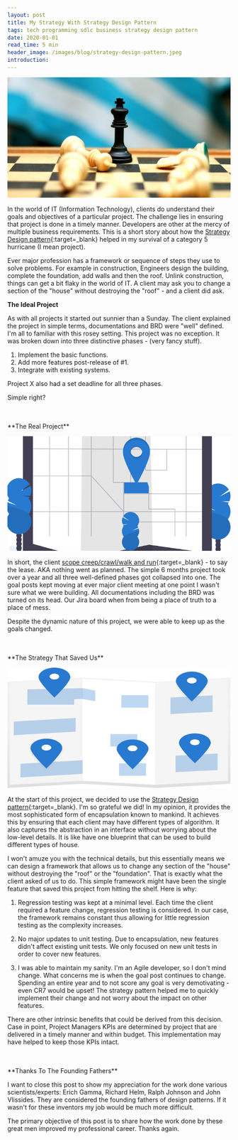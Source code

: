 ```yaml
---
layout: post
title: My Strategy With Strategy Design Pattern
tags: tech programming sdlc business strategy design pattern
date: 2020-01-01
read_time: 5 min
header_image: /images/blog/strategy-design-pattern.jpeg
introduction: 
---
```


!["Design Pattern"](/images/blog/the-master-program.jpg "Strategy Design Pattern")
<small></small>

In the world of IT (Information Technology), clients do understand their goals and objectives of a particular project. The challenge lies in ensuring that project is done in a timely manner. Developers are other at the mercy of multiple business requirements. This is a short story about how the [Strategy Design pattern](https://sourcemaking.com/design_patterns/strategy){:target=_blank} helped in my survival of a category 5 hurricane (I mean project).

Ever major profession has a framework or sequence of steps they use to solve problems. For example in construction, Engineers design the building, complete the foundation, add walls and then the roof. Unlink construction, things can get a bit flaky in the world of IT. A client may ask you to change a section of the "house" without destroying the "roof" - and a client did ask.

**The Ideal Project**

As with all projects it started out sunnier than a Sunday. The client explained the project in simple terms, documentations and BRD were "well" defined. I'm all to familiar with this rosey setting. This project was no exception. It was broken down into three distinctive phases - (very fancy stuff).

1. Implement the basic functions.
2. Add more features post-release of #1.
3. Integrate with existing systems. 

Project X also had a set deadline for all three phases.

Simple right?

<br/>
<br/>
**The Real Project**

!["Original Destination"](/images/blog/original-destination.png "Original Goals")

In short, the client [scope creep/crawl/walk and run](https://www.wrike.com/project-management-guide/faq/what-is-scope-creep-in-project-management/){:target=_blank} - to say the lease. AKA nothing went as planned. The simple 6 months project took over a year and all three well-defined phases got collapsed into one. The goal posts kept moving at ever major client meeting at one point I wasn't sure what we were building. All documentations including the BRD was turned on its head. Our Jira board when from being a place of truth to a place of mess. 

Despite the dynamic nature of this project, we were able to keep up as the goals changed.

<br/>
<br/>
**The Strategy That Saved Us**

!["Original Destination"](/images/blog/multiple-destinations.png "Original Goals")


At the start of this project, we decided to use the [Strategy Design pattern](https://sourcemaking.com/design_patterns/strategy){:target=_blank}. I'm so grateful we did! In my opinion, it provides the most sophisticated form of encapsulation known to mankind. It achieves this by ensuring that each client may have different types of algorithm. It also captures the abstraction in an interface without worrying about the low-level details. It is like have one blueprint that can be used to build different types of house.

I won't amuze you with the technical details, but this essentially means we can design a framework that allows us to change any section of the "house" without destroying the "roof" or the "foundation". That is exactly what the client asked of us to do. This simple framework might have been the single feature that saved this project from hitting the shelf. Here is why:

1. Regression testing was kept at a minimal level. Each time the client required a feature change, regression testing is considered. In our case, the framework remains constant thus allowing for little regression testing as the complexity increases.

2. No major updates to unit testing. Due to encapsulation, new features didn't affect existing unit tests. We only focused on new unit tests in order to cover new features.

3. I was able to maintain my sanity. I'm an Agile developer, so I don't mind change. What concerns me is when the goal post continues to change. Spending an entire year and to not score any goal is very demotivating - even CR7 would be upset! The strategy pattern helped me to quickly implement their change and not worry about the impact on other features.

There are other intrinsic benefits that could be derived from this decision. Case in point, Project Managers KPIs are determined by project that are delivered in a timely manner and within budget. This implementation may have helped to keep those KPIs intact.

<br/>
<br/>
**Thanks To The Founding Fathers**

I want to close this post to show my appreciation for the work done various scientists/experts: Erich Gamma, Richard Helm, Ralph Johnson and John Vlissides. They are considered the founding fathers of design patterns. If it wasn't for these inventors my job would be much more difficult. 

The primary objective of this post is to share how the work done by these great men improved my professional career. Thanks again.


